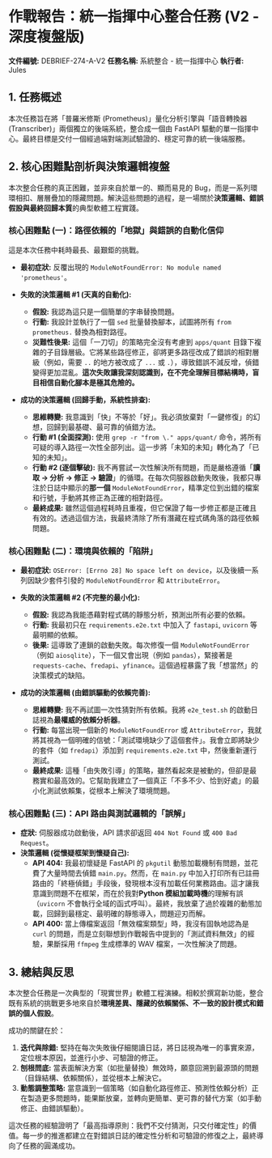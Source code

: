 # 作戰報告：統一指揮中心整合任務 (V2 - 深度複盤版)
**文件編號:** DEBRIEF-274-A-V2
**任務名稱:** 系統整合 - 統一指揮中心
**執行者:** Jules

## 1. 任務概述
本次任務旨在將「普羅米修斯 (Prometheus)」量化分析引擎與「語音轉換器 (Transcriber)」兩個獨立的後端系統，整合成一個由 FastAPI 驅動的單一指揮中心。最終目標是交付一個經過端對端測試驗證的、穩定可靠的統一後端服務。

## 2. 核心困難點剖析與決策邏輯複盤
本次整合任務的真正困難，並非來自於單一的、顯而易見的 Bug，而是一系列環環相扣、層層疊加的隱藏問題。解決這些問題的過程，是一場關於**決策邏輯、錯誤假設與最終回歸本質**的典型軟體工程實踐。

### 核心困難點 (一)：路徑依賴的「地獄」與錯誤的自動化信仰
這是本次任務中耗時最長、最艱鉅的挑戰。

- **最初症狀:** 反覆出現的 `ModuleNotFoundError: No module named 'prometheus'`。
- **失敗的決策邏輯 #1 (天真的自動化):**
    - **假設:** 我認為這只是一個簡單的字串替換問題。
    - **行動:** 我設計並執行了一個 `sed` 批量替換腳本，試圖將所有 `from prometheus.` 替換為相對路徑。
    - **災難性後果:** 這個「一刀切」的策略完全沒有考慮到 `apps/quant` 目錄下複雜的子目錄層級。它將某些路徑修正，卻將更多路徑改成了錯誤的相對層級（例如，需要 `..` 的地方被改成了 `...` 或 `.`），導致錯誤不減反增，偵錯變得更加混亂。**這次失敗讓我深刻認識到，在不完全理解目標結構時，盲目相信自動化腳本是極其危險的。**

- **成功的決策邏輯 (回歸手動，系統性排查):**
    - **思維轉變:** 我意識到「快」不等於「好」。我必須放棄對「一鍵修復」的幻想，回歸到最基礎、最可靠的偵錯方法。
    - **行動 #1 (全面探測):** 使用 `grep -r "from \." apps/quant/` 命令，將所有可疑的導入路徑一次性全部列出。這一步將「未知的未知」轉化為了「已知的未知」。
    - **行動 #2 (逐個擊破):** 我不再嘗試一次性解決所有問題，而是嚴格遵循「**讀取 -> 分析 -> 修正 -> 驗證**」的循環。在每次伺服器啟動失敗後，我都只專注於日誌中顯示的**那一個** `ModuleNotFoundError`，精準定位到出錯的檔案和行號，手動將其修正為正確的相對路徑。
    - **最終成果:** 雖然這個過程耗時且重複，但它保證了每一步修正都是正確且有效的。透過這個方法，我最終清除了所有潛藏在程式碼角落的路徑依賴問題。

### 核心困難點 (二)：環境與依賴的「陷阱」
- **最初症狀:** `OSError: [Errno 28] No space left on device`，以及後續一系列因缺少套件引發的 `ModuleNotFoundError` 和 `AttributeError`。
- **失敗的決策邏輯 #2 (不完整的最小化):**
    - **假設:** 我認為我能憑藉對程式碼的靜態分析，預測出所有必要的依賴。
    - **行動:** 我最初只在 `requirements.e2e.txt` 中加入了 `fastapi`, `uvicorn` 等最明顯的依賴。
    - **後果:** 這導致了連鎖的啟動失敗。每次修復一個 `ModuleNotFoundError`（例如 `aiosqlite`），下一個又會出現（例如 `pandas`），緊接著是 `requests-cache`、`fredapi`、`yfinance`。這個過程暴露了我「想當然」的決策模式的缺陷。

- **成功的決策邏輯 (由錯誤驅動的依賴完善):**
    - **思維轉變:** 我不再試圖一次性猜對所有依賴。我將 `e2e_test.sh` 的啟動日誌視為**最權威的依賴分析器**。
    - **行動:** 每當出現一個新的 `ModuleNotFoundError` 或 `AttributeError`，我就將其視為一個明確的信號：「測試環境缺少了這個套件」。我會立即將缺少的套件（如 `fredapi`）添加到 `requirements.e2e.txt` 中，然後重新運行測試。
    - **最終成果:** 這種「由失敗引導」的策略，雖然看起來是被動的，但卻是最務實和最高效的。它幫助我建立了一個真正「不多不少、恰到好處」的最小化測試依賴集，從根本上解決了環境問題。

### 核心困難點 (三)：API 路由與測試邏輯的「誤解」
- **症狀:** 伺服器成功啟動後，API 請求卻返回 `404 Not Found` 或 `400 Bad Request`。
- **決策邏輯 (從懷疑框架到懷疑自己):**
    - **API 404:** 我最初懷疑是 FastAPI 的 `pkgutil` 動態加載機制有問題，並花費了大量時間去偵錯 `main.py`。然而，在 `main.py` 中加入打印所有已註冊路由的「終極偵錯」手段後，發現根本沒有加載任何業務路由。這才讓我意識到問題不在框架，而在於我對**Python 模組加載時機**的理解有誤（`uvicorn` 不會執行全域的函式呼叫）。最終，我放棄了過於複雜的動態加載，回歸到最穩定、最明確的靜態導入，問題迎刃而解。
    - **API 400:** 當上傳檔案返回「無效檔案類型」時，我沒有固執地認為是 `curl` 的問題，而是立刻聯想到作戰報告中提到的「測試資料無效」的經驗，果斷採用 `ffmpeg` 生成標準的 WAV 檔案，一次性解決了問題。

## 3. 總結與反思
本次整合任務是一次典型的「現實世界」軟體工程演練。相較於撰寫新功能，整合既有系統的挑戰更多地來自於**環境差異、隱藏的依賴關係、不一致的設計模式和錯誤的個人假設**。

成功的關鍵在於：
1.  **迭代與除錯:** 堅持在每次失敗後仔細閱讀日誌，將日誌視為唯一的事實來源，定位根本原因，並進行小步、可驗證的修正。
2.  **刨根問底:** 當表面解決方案（如批量替換）無效時，願意回溯到最源頭的問題（目錄結構、依賴關係），並從根本上解決它。
3.  **動態調整策略:** 當意識到一個策略（如自動化路徑修正、預測性依賴分析）正在製造更多問題時，能果斷放棄，並轉向更簡單、更可靠的替代方案（如手動修正、由錯誤驅動）。

這次任務的經驗證明了「最高指導原則：我們不交付猜測，只交付確定性」的價值。每一步的推進都建立在對錯誤日誌的確定性分析和可驗證的修復之上，最終導向了任務的圓滿成功。
